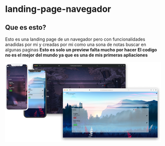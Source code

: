 # landing-page-navegador

## Que es esto? 
Esto es una landing page de un navegador pero con funcionalidades anadidas por mi y creadas por mi como una sona de notas buscar en algunas paginas
**Esto es solo un preview falta mucho por hacer**
**El codigo no es el mejor del mundo ya que es una de mis primeras apliaciones**

![](./img-gitHub/Group%201.png)

